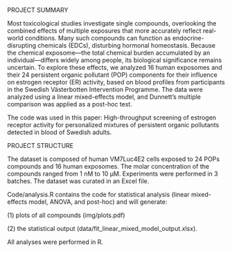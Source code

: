 PROJECT SUMMARY

Most toxicological studies investigate single compounds, overlooking the combined effects of multiple exposures that more accurately reflect real-world conditions. Many such compounds can function as endocrine-disrupting chemicals (EDCs), disturbing hormonal homeostasis. Because the chemical exposome—the total chemical burden accumulated by an individual—differs widely among people, its biological significance remains uncertain. To explore these effects, we analyzed 16 human exposomes and their 24 persistent organic pollutant (POP) components for their influence on estrogen receptor (ER) activity, based on blood profiles from participants in the Swedish Västerbotten Intervention Programme.
The data were analyzed using a linear mixed-effects model, and Dunnett’s multiple comparison was applied as a post-hoc test.

The code was used in this paper: High-throughput screening of estrogen receptor activity for personalized mixtures of persistent organic pollutants detected in blood of Swedish adults. 

PROJECT STRUCTURE

The dataset is composed of human VM7Luc4E2 cells exposed to 24 POPs compounds and 16 human exposomes. The molar concentration of the compounds ranged from 1 nM to 10 µM. Experiments were performed in 3 batches. The dataset was curated in an Excel file. 

Code/analysis.R contains the code for statistical analysis (linear mixed-effects model, ANOVA, and post-hoc) and will generate:

(1) plots of all compounds (img/plots.pdf)

(2) the statistical output (data/fit_linear_mixed_model_output.xlsx). 

All analyses were performed in R.

